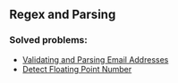 ## Regex and Parsing

### Solved problems:

* [Validating and Parsing Email Addresses](validating-named-email-addresses)
* [Detect Floating Point Number](detect-floating-point-number)